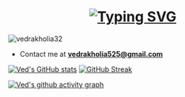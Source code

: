 <h1 align="center"><a href="https://github.com/vedrakholia32"><img src="https://readme-typing-svg.demolab.com?font=Fira+Code&size=30&duration=3000&pause=1000&color=808080&center=true&width=435&lines=Hi%2C+I'm+Ved+Rakholia" alt="Typing SVG" /></a> </h1>

<p align="left"> <img src="https://komarev.com/ghpvc/?username=vedrakholia32&label=Profile%20views&color=0e75b6&style=flat" alt="vedrakholia32" /> </p>


- Contact me at **vedrakholia525@gmail.com**

<p align="left">

</p>

[![Ved's GitHub stats](https://github-readme-stats.vercel.app/api?username=vedrakholia32&show_icons=true&theme=transparent&hide_border=true&card_width=400)](https://github.com/vedrakholia32) [![GitHub Streak](https://streak-stats.demolab.com?user=vedrakholia32&theme=transparent&hide_border=true&date_format=j%20M%5B%20Y%5D&card_width=400)](https://github.com/vedrakholia32)

[![Ved's github activity graph](https://github-readme-activity-graph.vercel.app/graph?username=vedrakholia32&theme=github-compact&hide_border=true	)](https://github.com/vedrakholia32)


